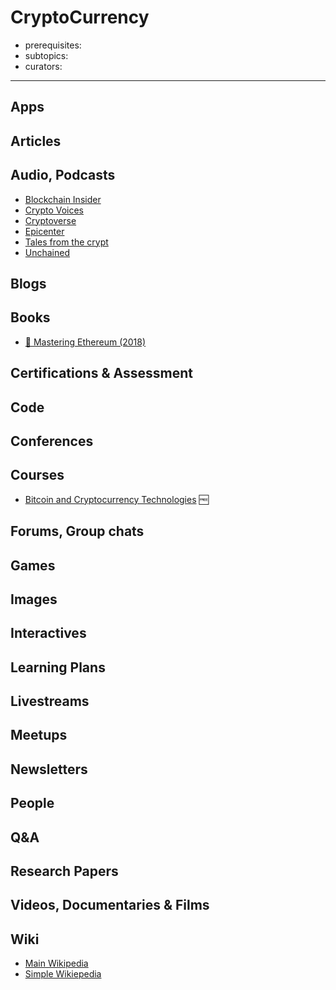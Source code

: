 # CryptoCurrency

- prerequisites:
- subtopics:
- curators:

------

## Apps

## Articles

## Audio, Podcasts

- [Blockchain Insider](http://bi.11fs.com/)
- [Crypto Voices](https://cryptovoices.com/)
- [Cryptoverse](https://player.fm/series/the-cryptoverse)
- [Epicenter](https://epicenter.tv/)
- [Tales from the crypt](https://talesfromthecrypt.libsyn.com/)
- [Unchained](http://unchainedpodcast.co/)

## Blogs

## Books

- [📖 Mastering Ethereum (2018)](https://github.com/ethereumbook/ethereumbook)


## Certifications & Assessment

## Code

## Conferences

## Courses

- [Bitcoin and Cryptocurrency Technologies](https://www.coursera.org/learn/cryptocurrency) 🆓

## Forums, Group chats

## Games

## Images

## Interactives

## Learning Plans

## Livestreams

## Meetups

## Newsletters

## People

## Q&A

## Research Papers

## Videos, Documentaries & Films

## Wiki
- [Main Wikipedia](https://en.wikipedia.org/wiki/Cryptocurrency)
- [Simple Wikiepedia](https://simple.wikipedia.org/wiki/Cryptocurrency)

